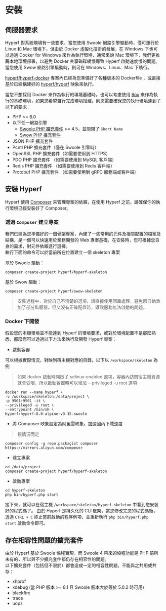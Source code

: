 # 安裝

## 伺服器要求

Hyperf 對系統環境有一些要求，當您使用 Swoole 網路引擎驅動時，僅可運行於 Linux 和 Mac 環境下，但由於 Docker 虛擬化技術的發展，在 Windows 下也可以透過 Docker for Windows 來作為執行環境，通常來說 Mac 環境下，我們更推薦本地環境部署，以避免 Docker 共享磁碟緩慢導致 Hyperf 啟動速度慢的問題。當您使用 Swow 網路引擎驅動時，則可在 Windows、Linux、Mac 下執行。

[hyperf/hyperf-docker](https://github.com/hyperf/hyperf-docker) 專案內已經為您準備好了各種版本的 Dockerfile ，或直接基於已經構建好的 [hyperf/hyperf](https://hub.docker.com/r/hyperf/hyperf) 映象來執行。   

當您不想採用 Docker 來作為執行的環境基礎時，也可以考慮使用 [Box](zh-tw/eco/box.md) 來作為執行的基礎環境，如果您希望自行完成環境搭建，則您需要確保您的執行環境達到了以下的要求：   

 - PHP >= 8.0
 - 以下任一網路引擎
   - [Swoole PHP 擴充套件](https://github.com/swoole/swoole-src) >= 4.5，並關閉了 `Short Name`
   - [Swow PHP 擴充套件](https://github.com/swow/swow)
 - JSON PHP 擴充套件
 - Pcntl PHP 擴充套件（僅在 Swoole 引擎時）
 - OpenSSL PHP 擴充套件（如需要使用到 HTTPS）
 - PDO PHP 擴充套件 （如需要使用到 MySQL 客戶端）
 - Redis PHP 擴充套件 （如需要使用到 Redis 客戶端）
 - Protobuf PHP 擴充套件 （如需要使用到 gRPC 服務端或客戶端）

## 安裝 Hyperf

Hyperf 使用 [Composer](https://getcomposer.org) 來管理專案的依賴，在使用 Hyperf 之前，請確保你的執行環境已經安裝好了 Composer。

### 透過 `Composer` 建立專案

我們已經為您準備好的一個骨架專案，內建了一些常用的元件及相關配置的檔案及結構，是一個可以快速用於業務開發的 Web 專案基礎，在安裝時，您可根據您自身的需求，對元件依賴進行選擇。   
執行下面的命令可以於當前所在位置建立一個 skeleton 專案

基於 Swoole 驅動：   
```
composer create-project hyperf/hyperf-skeleton 
```
基於 Swow 驅動：   
```
composer create-project hyperf/swow-skeleton 
```

> 安裝過程中，對於自己不清楚的選項，請直接使用回車處理，避免因自動添加了部分監聽器，但又沒有正確配置時，導致服務無法啟動的問題。

### Docker 下開發

假設您的本機環境並不能達到 Hyperf 的環境要求，或對於環境配置不是那麼熟悉，那麼您可以透過以下方法來執行及開發 Hyperf 專案：

- 啟動容器

可以根據實際情況，對映到宿主機對應的目錄，以下以 `/workspace/skeleton` 為例

> 如果 docker 啟動時開啟了 selinux-enabled 選項，容器內訪問宿主機資源就會受限，所以啟動容器時可以增加 --privileged -u root 選項

```shell
docker run --name hyperf \
-v /workspace/skeleton:/data/project \
-p 9501:9501 -it \
--privileged -u root \
--entrypoint /bin/sh \
hyperf/hyperf:8.0-alpine-v3.15-swoole
```

- 將 Composer 映象設定為阿里雲映象，加速國內下載速度

> 視情況而定

```shell
composer config -g repo.packagist composer https://mirrors.aliyun.com/composer
```

- 建立專案

```shell
cd /data/project
composer create-project hyperf/hyperf-skeleton
```

- 啟動專案

```shell
cd hyperf-skeleton
php bin/hyperf.php start
```

接下來，就可以在宿主機 `/workspace/skeleton/hyperf-skeleton` 中看到您安裝好的程式碼了。
由於 Hyperf 是持久化的 CLI 框架，當您修改完您的程式碼後，透過 `CTRL + C` 終止當前啟動的程序例項，並重新執行 `php bin/hyperf.php start` 啟動命令即可。

## 存在相容性問題的擴充套件

由於 Hyperf 基於 Swoole 協程實現，而 Swoole 4 帶來的協程功能是 PHP 前所未有的，所以與不少擴充套件都仍存在相容性的問題。   
以下擴充套件（包括但不限於）都會造成一定的相容性問題，不能與之共用或共存：

- xhprof
- xdebug (當 PHP 版本 >= 8.1 且 Swoole 版本大於等於 5.0.2 時可用)
- blackfire
- trace
- uopz
